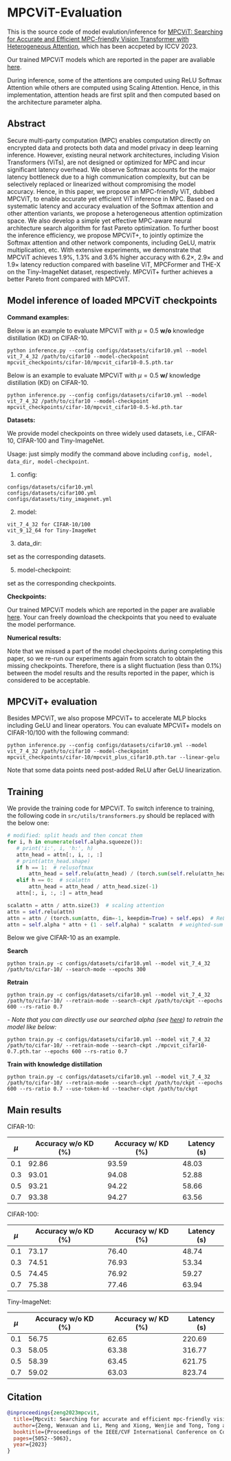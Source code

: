 # MPCViT-Evaluation
This is the source code of model evalution/inference for [MPCViT: Searching for Accurate and Efficient MPC-friendly Vision Transformer with Heterogeneous Attention](https://arxiv.org/pdf/2211.13955.pdf), which has been accpeted by ICCV 2023.

Our trained MPCViT models which are reported in the paper are avaliable [here](https://drive.google.com/drive/folders/1YFICe9me9LY3F37uG0YGXw7_52HA3bFL?usp=sharing).

During inference, some of the attentions are computed using ReLU Softmax Attention while others are computed using Scaling Attention. Hence, in this implementation, attention heads are first split and then computed based on the architecture parameter alpha.

## Abstract
Secure multi-party computation (MPC) enables computation directly on encrypted data and protects both data and model privacy in deep learning inference. However, existing neural network architectures, including Vision Transformers (ViTs), are not designed or optimized for MPC and incur significant latency overhead. We observe Softmax accounts for the major latency bottleneck due to a high communication complexity, but can be selectively replaced or linearized without compromising the model accuracy. Hence, in this paper, we propose an MPC-friendly ViT, dubbed MPCViT, to enable accurate yet efficient ViT inference in MPC. Based on a systematic latency and accuracy evaluation of the Softmax attention and other attention variants, we propose a heterogeneous attention optimization space. We also develop a simple yet effective MPC-aware neural architecture search algorithm for fast Pareto optimization. To further boost the inference efficiency, we propose MPCViT+, to jointly optimize the Softmax attention and other network components, including GeLU, matrix multiplication, etc. With extensive experiments, we demonstrate that MPCViT achieves 1.9%, 1.3% and 3.6% higher accuracy with 6.2×, 2.9× and 1.9× latency reduction compared with baseline ViT, MPCFormer and THE-X on the Tiny-ImageNet dataset, respectively. MPCViT+ further achieves a better Pareto front compared with MPCViT.

## Model inference of loaded MPCViT checkpoints
**Command examples:**

Below is an example to evaluate MPCViT with $\mu=0.5$ **w/o** knowledge distillation (KD) on CIFAR-10.
```shell
python inference.py --config configs/datasets/cifar10.yml --model vit_7_4_32 /path/to/cifar10 --model-checkpoint mpcvit_checkpoints/cifar-10/mpcvit_cifar10-0.5.pth.tar
```

Below is an example to evaluate MPCViT with $\mu=0.5$ **w/** knowledge distillation (KD) on CIFAR-10.
```shell
python inference.py --config configs/datasets/cifar10.yml --model vit_7_4_32 /path/to/cifar10 --model-checkpoint mpcvit_checkpoints/cifar-10/mpcvit_cifar10-0.5-kd.pth.tar
```

**Datasets:**

We provide model checkpoints on three widely used datasets, i.e., CIFAR-10, CIFAR-100 and Tiny-ImageNet.

Usage: just simply modify the command above including `config, model, data_dir, model-checkpoint`.

1. config:
```shell
configs/datasets/cifar10.yml
configs/datasets/cifar100.yml
configs/datasets/tiny_imagenet.yml
```

2. model:
```shell
vit_7_4_32 for CIFAR-10/100
vit_9_12_64 for Tiny-ImageNet
```

3. data_dir:
   
set as the corresponding datasets.

5. model-checkpoint:
   
set as the corresponding checkpoints.

**Checkpoints:**

Our trained MPCViT models which are reported in the paper are avaliable [here](https://drive.google.com/drive/folders/1YFICe9me9LY3F37uG0YGXw7_52HA3bFL?usp=sharing).
Your can freely download the checkpoints that you need to evaluate the model performance.

**Numerical results:**

Note that we missed a part of the model checkpoints during completing this paper, so we re-run our experiments again from scratch to obtain the missing checkpoints.
Therefore, there is a slight fluctuation (less than 0.1%) between the model results and the results reported in the paper, which is considered to be acceptable.

## MPCViT+ evaluation

Besides MPCViT, we also propose MPCViT+ to accelerate MLP blocks including GeLU and linear operators.
You can evaluate MPCViT+ models on CIFAR-10/100 with the following command:
```shell
python inference.py --config configs/datasets/cifar10.yml --model vit_7_4_32 /path/to/cifar10 --model-checkpoint mpcvit_checkpoints/cifar-10/mpcvit_plus_cifar10.pth.tar --linear-gelu
```
Note that some data points need post-added ReLU after GeLU linearization.

## Training
We provide the training code for MPCViT. 
To switch inference to training, the following code in `src/utils/transformers.py` should be replaced with the below one:
```python
# modified: split heads and then concat them
for i, h in enumerate(self.alpha.squeeze()):
   # print('i:', i, 'h:', h)
   attn_head = attn[:, i, :, :]
   # print(attn_head.shape)
   if h == 1:  # relusoftmax
       attn_head = self.relu(attn_head) / (torch.sum(self.relu(attn_head), dim=-1, keepdim=True) + self.eps)
   elif h == 0:  # scalattn
       attn_head = attn_head / attn_head.size(-1)
   attn[:, i, :, :] = attn_head
```
```python
scalattn = attn / attn.size(3)  # scaling attention
attn = self.relu(attn)
attn = attn / (torch.sum(attn, dim=-1, keepdim=True) + self.eps)  # ReLUSoftmax attention
attn = self.alpha * attn + (1 - self.alpha) * scalattn  # weighted-sum for arch searching
```


Below we give CIFAR-10 as an example.

**Search**
```shell
python train.py -c configs/datasets/cifar10.yml --model vit_7_4_32 /path/to/cifar-10/ --search-mode --epochs 300
```

**Retrain**
```shell
python train.py -c configs/datasets/cifar10.yml --model vit_7_4_32 /path/to/cifar-10/ --retrain-mode --search-ckpt /path/to/ckpt --epochs 600 --rs-ratio 0.7
```
*- Note that you can directly use our searched alpha (see [here](https://drive.google.com/drive/folders/1YFICe9me9LY3F37uG0YGXw7_52HA3bFL?usp=sharing)) to retrain the model like below:*
```shell
python train.py -c configs/datasets/cifar10.yml --model vit_7_4_32 /path/to/cifar-10/ --retrain-mode --search-ckpt ./mpcvit_cifar10-0.7.pth.tar --epochs 600 --rs-ratio 0.7
```

**Train with knowledge distillation**
```shell
python train.py -c configs/datasets/cifar10.yml --model vit_7_4_32 /path/to/cifar-10/ --retrain-mode --search-ckpt /path/to/ckpt --epochs 600 --rs-ratio 0.7 --use-token-kd --teacher-ckpt /path/to/ckpt
```

## Main results

CIFAR-10:

| $\mu$ |  Accuracy w/o KD (%)   |  Accuracy w/ KD (%)   |  Latency (s)  |
|----|  ----  | ----  | ----  |
|0.1| 92.86 | 93.59 | 48.03 |
|0.3| 93.01 | 94.08 | 52.88 |
|0.5| 93.21 | 94.22 | 58.66 |
|0.7| 93.38 | 94.27 | 63.56 |

CIFAR-100:

| $\mu$ |  Accuracy w/o KD (%)   |  Accuracy w/ KD (%)   |  Latency (s)  |
|----|  ----  | ----  | ----  |
|0.1| 73.17 | 76.40 | 48.74 |
|0.3| 74.51 | 76.93 | 53.34 |
|0.5| 74.45 | 76.92 | 59.27 |
|0.7| 75.38 | 77.46 | 63.94 |

Tiny-ImageNet:

| $\mu$ |  Accuracy w/o KD (%)   |  Accuracy w/ KD (%)   |  Latency (s)  |
|----|  ----  | ----  | ----  |
|0.1| 56.75 | 62.65 | 220.69 |
|0.3| 58.05 | 63.38 | 316.77 |
|0.5| 58.39 | 63.45 | 621.75 |
|0.7| 59.02 | 63.03 | 823.74 |

 

## Citation
```bibtex
@inproceedings{zeng2023mpcvit,
  title={Mpcvit: Searching for accurate and efficient mpc-friendly vision transformer with heterogeneous attention},
  author={Zeng, Wenxuan and Li, Meng and Xiong, Wenjie and Tong, Tong and Lu, Wen-jie and Tan, Jin and Wang, Runsheng and Huang, Ru},
  booktitle={Proceedings of the IEEE/CVF International Conference on Computer Vision},
  pages={5052--5063},
  year={2023}
}
```
